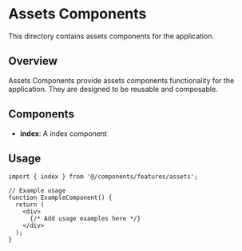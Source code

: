 # Assets Components

This directory contains assets components for the application.

## Overview

Assets Components provide assets components functionality for the application. They are designed to be reusable and composable.

## Components

- **index**: A index component

## Usage

```tsx
import { index } from '@/components/features/assets';

// Example usage
function ExampleComponent() {
  return (
    <div>
      {/* Add usage examples here */}
    </div>
  );
}
```
